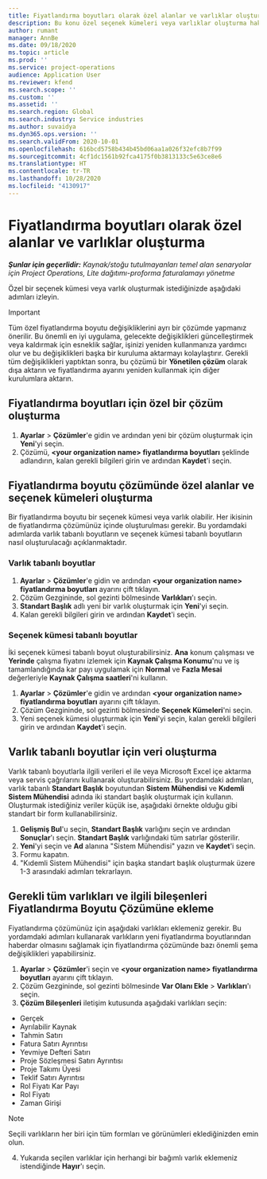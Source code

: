 ```yaml
---
title: Fiyatlandırma boyutları olarak özel alanlar ve varlıklar oluşturma
description: Bu konu özel seçenek kümeleri veya varlıklar oluşturma hakkında bilgi sağlar.
author: rumant
manager: AnnBe
ms.date: 09/18/2020
ms.topic: article
ms.prod: ''
ms.service: project-operations
audience: Application User
ms.reviewer: kfend
ms.search.scope: ''
ms.custom: ''
ms.assetid: ''
ms.search.region: Global
ms.search.industry: Service industries
ms.author: suvaidya
ms.dyn365.ops.version: ''
ms.search.validFrom: 2020-10-01
ms.openlocfilehash: 616bcd5758b434b45bd06aa1a026f32efc8b7f99
ms.sourcegitcommit: 4cf1dc1561b92fca4175f0b3813133c5e63ce8e6
ms.translationtype: HT
ms.contentlocale: tr-TR
ms.lasthandoff: 10/28/2020
ms.locfileid: "4130917"
---
```

# <a name="create-custom-fields-and-entities-as-pricing-dimensions"></a>Fiyatlandırma boyutları olarak özel alanlar ve varlıklar oluşturma

_**Şunlar için geçerlidir:** Kaynak/stoğu tutulmayanları temel alan senaryolar için Project Operations, Lite dağıtımı-proforma faturalamayı yönetme_

Özel bir seçenek kümesi veya varlık oluşturmak istediğinizde aşağıdaki adımları izleyin.

> [!IMPORTANT]
> Tüm özel fiyatlandırma boyutu değişikliklerini ayrı bir çözümde yapmanız önerilir. Bu önemli en iyi uygulama, gelecekte değişiklikleri güncelleştirmek veya kaldırmak için esneklik sağlar, işinizi yeniden kullanmanıza yardımcı olur ve bu değişiklikleri başka bir kuruluma aktarmayı kolaylaştırır. Gerekli tüm değişiklikleri yaptıktan sonra, bu çözümü bir **Yönetilen çözüm** olarak dışa aktarın ve fiyatlandırma ayarını yeniden kullanmak için diğer kurulumlara aktarın.


## <a name="create-a-custom-solution-for-pricing-dimensions"></a>Fiyatlandırma boyutları için özel bir çözüm oluşturma
1. **Ayarlar** > **Çözümler**'e gidin ve ardından yeni bir çözüm oluşturmak için **Yeni**'yi seçin. 
2. Çözümü, **\<your organization name> fiyatlandırma boyutları** şeklinde adlandırın, kalan gerekli bilgileri girin ve ardından **Kaydet**'i seçin.
  
## <a name="create-custom-fields-and-option-sets-in-the-pricing-dimension-solution"></a>Fiyatlandırma boyutu çözümünde özel alanlar ve seçenek kümeleri oluşturma

Bir fiyatlandırma boyutu bir seçenek kümesi veya varlık olabilir. Her ikisinin de fiyatlandırma çözümünüz içinde oluşturulması gerekir. Bu yordamdaki adımlarda varlık tabanlı boyutların ve seçenek kümesi tabanlı boyutların nasıl oluşturulacağı açıklanmaktadır.

### <a name="entity-based-dimensions"></a>Varlık tabanlı boyutlar

1. **Ayarlar** > **Çözümler**'e gidin ve ardından **\<your organization name> fiyatlandırma boyutları** ayarını çift tıklayın.
2. Çözüm Gezgininde, sol gezinti bölmesinde **Varlıkları**'ı seçin.
3. **Standart Başlık** adlı yeni bir varlık oluşturmak için **Yeni**'yi seçin. 
4. Kalan gerekli bilgileri girin ve ardından **Kaydet**'i seçin.


### <a name="option-set-based-dimensions"></a>Seçenek kümesi tabanlı boyutlar 
İki seçenek kümesi tabanlı boyut oluşturabilirsiniz. **Ana** konum çalışması ve **Yerinde** çalışma fiyatını izlemek için **Kaynak Çalışma Konumu**'nu ve iş tamamlandığında kar payı uygulamak için **Normal** ve **Fazla Mesai** değerleriyle **Kaynak Çalışma saatleri**'ni kullanın.


1. **Ayarlar** > **Çözümler**'e gidin ve ardından **\<your organization name> fiyatlandırma boyutları** ayarını çift tıklayın. 
2. Çözüm Gezgininde, sol gezinti bölmesinde **Seçenek Kümeleri**'ni seçin. 
3. Yeni seçenek kümesi oluşturmak için **Yeni**'yi seçin, kalan gerekli bilgileri girin ve ardından **Kaydet**'i seçin.

## <a name="create-data-for-entity-based-dimensions"></a>Varlık tabanlı boyutlar için veri oluşturma

Varlık tabanlı boyutlarla ilgili verileri el ile veya Microsoft Excel içe aktarma veya servis çağrılarını kullanarak oluşturabilirsiniz. Bu yordamdaki adımları, varlık tabanlı **Standart Başlık** boyutundan **Sistem Mühendisi** ve **Kıdemli Sistem Mühendisi** adında iki standart başlık oluşturmak için kullanın. Oluşturmak istediğiniz veriler küçük ise, aşağıdaki örnekte olduğu gibi standart bir form kullanabilirsiniz.

1. **Gelişmiş Bul**'u seçin, **Standart Başlık** varlığını seçin ve ardından **Sonuçlar**'ı seçin. **Standart Başlık** varlığındaki tüm satırlar gösterilir.
2. **Yeni**'yi seçin ve **Ad** alanına "Sistem Mühendisi" yazın ve **Kaydet**'i seçin.
3. Formu kapatın. 
4. "Kıdemli Sistem Mühendisi" için başka standart başlık oluşturmak üzere 1-3 arasındaki adımları tekrarlayın.

## <a name="add-all-required-entities-and-related-components-to-the-pricing-dimension-solution"></a>Gerekli tüm varlıkları ve ilgili bileşenleri Fiyatlandırma Boyutu Çözümüne ekleme
Fiyatlandırma çözümünüz için aşağıdaki varlıkları eklemeniz gerekir. Bu yordamdaki adımları kullanarak varlıkların yeni fiyatlandırma boyutlarından haberdar olmasını sağlamak için fiyatlandırma çözümünde bazı önemli şema değişiklikleri yapabilirsiniz.

1. **Ayarlar** > **Çözümler**'i seçin ve **\<your organization name> fiyatlandırma boyutları** ayarını çift tıklayın. 
2. Çözüm Gezgininde, sol gezinti bölmesinde **Var Olanı Ekle** > **Varlıkları**'ı seçin.
3. **Çözüm Bileşenleri** iletişim kutusunda aşağıdaki varlıkları seçin:

  - Gerçek
  - Ayrılabilir Kaynak
  - Tahmin Satırı
  - Fatura Satırı Ayrıntısı
  - Yevmiye Defteri Satırı
  - Proje Sözleşmesi Satırı Ayrıntısı
  - Proje Takımı Üyesi
  - Teklif Satırı Ayrıntısı
  - Rol Fiyatı Kar Payı
  - Rol Fiyatı 
  - Zaman Girişi 


> [!NOTE]
> Seçili varlıkların her biri için tüm formları ve görünümleri eklediğinizden emin olun.

4. Yukarıda seçilen varlıklar için herhangi bir bağımlı varlık eklemeniz istendiğinde **Hayır**'ı seçin.

